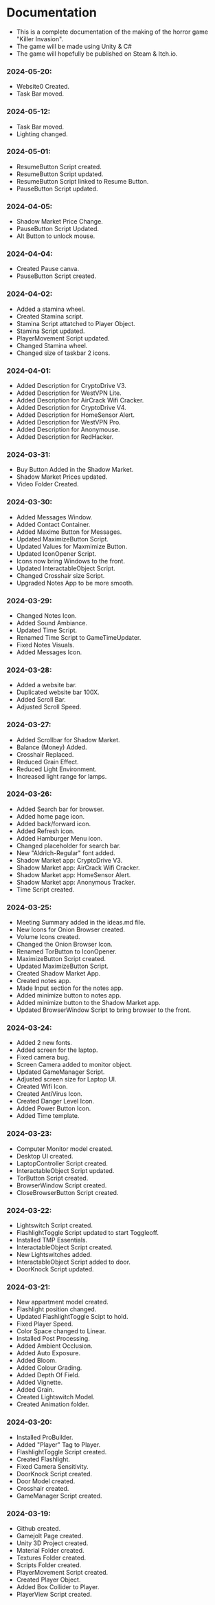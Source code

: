 # Documentation
* This is a complete documentation of the making of the horror game "Killer Invasion".
* The game will be made using Unity & C#
* The game will hopefully be published on Steam & Itch.io.

### 2024-05-20:
* Website0 Created.
* Task Bar moved.

### 2024-05-12:
* Task Bar moved.
* Lighting changed.

### 2024-05-01:
* ResumeButton Script created.
* ResumeButton Script updated.
* ResumeButton Script linked to Resume Button.
* PauseButton Script updated.

### 2024-04-05:
* Shadow Market Price Change.
* PauseButton Script Updated.
* Alt Button to unlock mouse.

### 2024-04-04:
* Created Pause canva.
* PauseButton Script created.

### 2024-04-02:
* Added a stamina wheel.
* Created Stamina script.
* Stamina Script attatched to Player Object.
* Stamina Script updated.
* PlayerMovement Script updated.
* Changed Stamina wheel.
* Changed size of taskbar 2 icons.

### 2024-04-01:
* Added Description for CryptoDrive V3.
* Added Description for WestVPN Lite.
* Added Description for AirCrack Wifi Cracker.
* Added Description for CryptoDrive V4.
* Added Description for HomeSensor Alert.
* Added Description for WestVPN Pro.
* Added Description for Anonymouse.
* Added Description for RedHacker.

### 2024-03-31:
* Buy Button Added in the Shadow Market.
* Shadow Market Prices updated.
* Video Folder Created.

### 2024-03-30:
* Added Messages Window.
* Added Contact Container.
* Added Maxime Button for Messages.
* Updated MaximizeButton Script.
* Updated Values for Maxmimize Button.
* Updated IconOpener Script.
* Icons now bring Windows to the front.
* Updated InteractableObject Script.
* Changed Crosshair size Script.
* Upgraded Notes App to be more smooth.

### 2024-03-29:
* Changed Notes Icon.
* Added Sound Ambiance.
* Updated Time Script.
* Renamed Time Script to GameTimeUpdater.
* Fixed Notes Visuals.
* Added Messages Icon.

### 2024-03-28:
* Added a website bar.
* Duplicated website bar 100X.
* Added Scroll Bar.
* Adjusted Scroll Speed.

### 2024-03-27:
* Added Scrollbar for Shadow Market.
* Balance (Money) Added.
* Crosshair Replaced.
* Reduced Grain Effect.
* Reduced Light Environment.
* Increased light range for lamps.

### 2024-03-26:
* Added Search bar for browser.
* Added home page icon.
* Added back/forward icon.
* Added Refresh icon.
* Added Hamburger Menu icon.
* Changed placeholder for search bar.
* New "Aldrich-Regular" font added.
* Shadow Market app: CryptoDrive V3.
* Shadow Market app: AirCrack Wifi Cracker.
* Shadow Market app: HomeSensor Alert.
* Shadow Market app: Anonymous Tracker.
* Time Script created.

### 2024-03-25:
* Meeting Summary added in the ideas.md file.
* New Icons for Onion Browser created.
* Volume Icons created.
* Changed the Onion Browser Icon.
* Renamed TorButton to IconOpener.
* MaximizeButton Script created.
* Updated MaximizeButton Script.
* Created Shadow Market App.
* Created notes app.
* Made Input section for the notes app.
* Added minimize button to notes app.
* Added minimize button to the Shadow Market app.
* Updated BrowserWindow Script to bring browser to the front.

### 2024-03-24:
* Added 2 new fonts.
* Added screen for the laptop.
* Fixed camera bug.
* Screen Camera added to monitor object.
* Updated GameManager Script.
* Adjusted screen size for Laptop UI.
* Created Wifi Icon.
* Created AntiVirus Icon.
* Created Danger Level Icon.
* Added Power Button Icon.
* Added Time template.

### 2024-03-23:
* Computer Monitor model created.
* Desktop UI created.
* LaptopController Script created.
* InteractableObject Script updated.
* TorButton Script created.
* BrowserWindow Script created.
* CloseBrowserButton Script created.

### 2024-03-22:
* Lightswitch Script created.
* FlashlightToggle Script updated to start Toggleoff.
* Installed TMP Essentials.
* InteractableObject Script created.
* New Lightswitches added.
* InteractableObject Script added to door.
* DoorKnock Script updated.

### 2024-03-21:
* New appartment model created.
* Flashlight position changed.
* Updated FlashlightToggle Scipt to hold.
* Fixed Player Speed.
* Color Space changed to Linear.
* Installed Post Processing.
* Added Ambient Occlusion.
* Added Auto Exposure.
* Added Bloom.
* Added Colour Grading.
* Added Depth Of Field.
* Added Vignette.
* Added Grain.
* Created Lightswitch Model.
* Created Animation folder.

### 2024-03-20: 
* Installed ProBuilder.
* Added "Player" Tag to Player.
* FlashlightToggle Script created.
* Created Flashlight.
* Fixed Camera Sensitivity.
* DoorKnock Script created.
* Door Model created.
* Crosshair created.
* GameManager Script created.

### 2024-03-19: 
* Github created.
* Gamejolt Page created.
* Unity 3D Project created.
* Material Folder created.
* Textures Folder created.
* Scripts Folder created.
* PlayerMovement Script created.
* Created Player Object.
* Added Box Collider to Player.
* PlayerView Script created.
